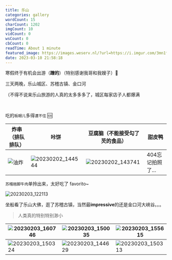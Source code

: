 ```yaml
---
title: 乐山
categories: gallery
wordCount: 15
charCount: 1202
imgCount: 10
vidCount: 0
wsCount: 0
cbCount: 0
readTime: About 1 minute
featured_image: https://images.weserv.nl/?url=https://i.imgur.com/3mn1ffF.jpg
date: 2023-03-10 21:58:18
---
```




寒假终于有机会出游（**蹭的**）（特别感谢我哥和我嫂子）🫰



三天两晚，乐山城区、苏稽古镇、金口河

（不得不说来乐山旅游的人真的太多多多了，城区每家店子人都爆满

<br />

吃的`板眼儿`多得`遭不住`  :sos:​

| 炸串（排队排队）                                    | 咔饼                                                | 豆腐脑（不能接受勾了芡的食品）                      | 甜皮鸭           |
| --------------------------------------------------- | --------------------------------------------------- | --------------------------------------------------- | ---------------- |
| ![油炸](https://images.weserv.nl/?url=https://i.imgur.com/yRpOtF2.jpg) | ![20230202_144544](https://images.weserv.nl/?url=https://i.imgur.com/sSO8Tub.jpg) | ![20230202_143741](https://images.weserv.nl/?url=https://i.imgur.com/xSqXXIP.jpg) | 404忘记拍照了... |

`苏稽翘脚牛肉`单拎出来，太好吃了 favorito~

![20230203_122113](https://images.weserv.nl/?url=https://i.imgur.com/YsVMSwR.jpg)



坐船看了乐山大佛，逛了苏稽古镇，当然最**impressive**的还是金口河大峡谷。。。

> 人类真的特别特别渺小

| ![20230203_160746](https://images.weserv.nl/?url=https://i.imgur.com/i0uR66t.jpg) | ![20230203_150035](https://images.weserv.nl/?url=https://i.imgur.com/C3Wh8C3.jpg)         | ![20230203_155615](https://images.weserv.nl/?url=https://i.imgur.com/3ROlK0A.jpg) |
| --------------------------------------------------- | ----------------------------------------------------------- | --------------------------------------------------- |
| ![20230203_150324](https://images.weserv.nl/?url=https://i.imgur.com/Hp34XzF.jpg) | ![20230203_144629](https://images.weserv.nl/?url=https://i.imgur.com/r4QpbWh.jpg) | ![20230203_150313](https://images.weserv.nl/?url=https://i.imgur.com/63nBWhM.jpg) |


